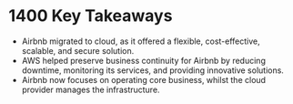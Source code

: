 # 1400 Key Takeaways

- Airbnb migrated to cloud, as it offered a flexible, cost-effective, scalable, and secure solution.
- AWS helped preserve business continuity for Airbnb by reducing downtime, monitoring its services, and providing innovative solutions.
- Airbnb now focuses on operating core business, whilst the cloud provider manages the infrastructure.
